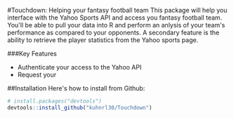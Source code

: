 #Touchdown: Helping your fantasy football team
This package will help you interface with the Yahoo Sports API and access
you fantasy football team. You'll be able to pull your data into R and perform
an anlysis of your team's performance as compared to your opponents.  A secondary 
feature is the ability to retrieve the player statistics from the Yahoo sports 
page. 

###Key Features  
- Authenticate your access to the Yahoo API 
- Request your 


##Installation
Here's how to install from Github:

```R
# install.packages("devtools")
devtools::install_github("kuhnrl30/Touchdown")
```
